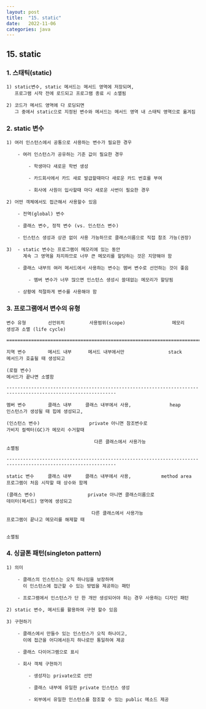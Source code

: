 ```yaml
---
layout: post
title:  "15. static"
date:   2022-11-06
categories: java
---
```


## 15. static

### 1. 스태틱(static)

    1) static변수, static 메서드는 메서드 영역에 저장되며,
       프로그램 시작 전에 로드되고 프로그램 종료 시 소멸됨

    2) 코드가 메서드 영역에 다 로딩되면
       그 중에서 static으로 지정된 변수와 메서드는 메서드 영역 내 스태틱 영역으로 옮겨짐

### 2. static 변수 

    1) 여러 인스턴스에서 공통으로 사용하는 변수가 필요한 경우 

        - 여러 인스턴스가 공유하는 기준 값이 필요한 경우 

            - 학생마다 새로운 학번 생성 

            - 카드회사에서 카드 새로 발급할때마다 새로운 카드 번호를 부여 

            - 회사에 사원이 입사할때 마다 새로운 사번이 필요한 경우

    2) 어떤 객체에서도 접근해서 사용할수 있음 

        - 전역(global) 변수   

        - 클래스 변수, 정적 변수 (vs. 인스턴스 변수)

        - 인스턴스 생성과 상관 없이 사용 가능하므로 클래스이름으로 직접 참조 가능(권장)
    
    3)  - static 변수는 프로그램이 메모리에 있는 동안
          계속 그 영역을 차지하므로 너무 큰 메모리를 할당하는 것은 지양해야 함

        - 클래스 내부의 여러 메서드에서 사용하는 변수는 멤버 변수로 선언하는 것이 좋음

            - 멤버 변수가 너무 많으면 인스턴스 생성시 쓸데없는 메모리가 할당됨
            
        - 상황에 적절하게 변수를 사용해야 함

### 3. 프로그램에서 변수의 유형

    변수 유형        선언위치         사용범위(scope)                 메모리             생성과 소멸 (life cycle)

    ===============================================================================================================

    지역 변수        메서드 내부      메서드 내부에서만                stack           메서드가 호출될 때 생성되고

    (로컬 변수)                                                                       메서드가 끝나면 소멸함

    --------------------------------------------------------------------------------------------------------------

    멤버 변수        클래스 내부     클래스 내부에서 사용,              heap            인스턴스가 생성될 때 힙에 생성되고,

    (인스턴스 변수)                  private 아니면 참조변수로                         가비지 컬렉터(GC)가 메모리 수거할때  

                                    다른 클래스에서 사용가능                           소멸됨

    --------------------------------------------------------------------------------------------------------------

    static 변수     클래스 내부     클래스 내부에서 사용,           method area         프로그램이 처음 시작할 때 상수와 함께

    (클래스 변수)                   private 아니면 클래스이름으로                       데이터(메서드) 영역에 생성되고 

                                   다른 클래스에서 사용가능                            프로그램이 끝나고 메모리를 해제할 때

                                                                                      소멸됨 

### 4. 싱글톤 패턴(singleton pattern)

    1) 의미

        - 클래스의 인스턴스는 오직 하나임을 보장하며 
          이 인스턴스에 접근할 수 있는 방법을 제공하는 패턴

        - 프로그램에서 인스턴스가 단 한 개만 생성되어야 하는 경우 사용하는 디자인 패턴

    2) static 변수, 메서드를 활용하여 구현 할수 있음

    3) 구현하기 

        - 클래스에서 만들수 있는 인스턴스가 오직 하나이고, 
          이에 접근을 어디에서든지 하나로만 통일하여 제공

        - 클래스 다이어그램으로 표시 

        - 회사 객체 구현하기    

            - 생성자는 private으로 선언

            - 클래스 내부에 유일한 private 인스턴스 생성  

            - 외부에서 유일한 인스턴스를 참조할 수 있는 public 메소드 제공